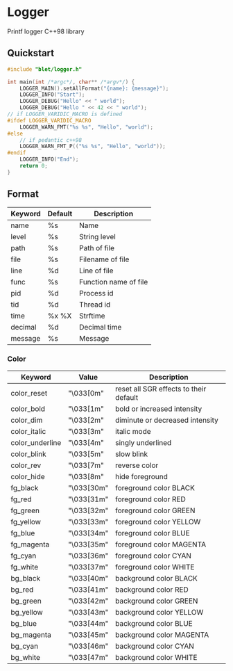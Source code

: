 # Logger

Printf logger C++98 library

## Quickstart
```cpp
#include "blet/logger.h"

int main(int /*argc*/, char** /*argv*/) {
    LOGGER_MAIN().setAllFormat("{name}: {message}");
    LOGGER_INFO("Start");
    LOGGER_DEBUG("Hello" << " world");
    LOGGER_DEBUG("Hello " << 42 << " world");
// if LOGGER_VARIDIC_MACRO is defined
#ifdef LOGGER_VARIDIC_MACRO
    LOGGER_WARN_FMT("%s %s", "Hello", "world");
#else
    // if pedantic c++98
    LOGGER_WARN_FMT_P(("%s %s", "Hello", "world"));
#endif
    LOGGER_INFO("End");
    return 0;
}
```

## Format
|Keyword|Default|Description|
|-|-|-|
|name|%s|Name|
|level|%s|String level|
|path|%s|Path of file|
|file|%s|Filename of file|
|line|%d|Line of file|
|func|%s|Function name of file|
|pid|%d|Process id|
|tid|%d|Thread id|
|time|%x %X|Strftime|
|decimal|%d|Decimal time|
|message|%s|Message|

### Color
|Keyword|Value|Description|
|-|-|-|
|color_reset|"\033[0m"|reset all SGR effects to their default|
|color_bold|"\033[1m"|bold or increased intensity|
|color_dim|"\033[2m"|diminute or decreased intensity|
|color_italic|"\033[3m"|italic mode|
|color_underline|"\033[4m"|singly underlined|
|color_blink|"\033[5m"|slow blink|
|color_rev|"\033[7m"|reverse color|
|color_hide|"\033[8m"|hide foreground|
|fg_black|"\033[30m"|foreground color BLACK|
|fg_red|"\033[31m"|foreground color RED|
|fg_green|"\033[32m"|foreground color GREEN|
|fg_yellow|"\033[33m"|foreground color YELLOW|
|fg_blue|"\033[34m"|foreground color BLUE|
|fg_magenta|"\033[35m"|foreground color MAGENTA|
|fg_cyan|"\033[36m"|foreground color CYAN|
|fg_white|"\033[37m"|foreground color WHITE|
|bg_black|"\033[40m"|background color BLACK|
|bg_red|"\033[41m"|background color RED|
|bg_green|"\033[42m"|background color GREEN|
|bg_yellow|"\033[43m"|background color YELLOW|
|bg_blue|"\033[44m"|background color BLUE|
|bg_magenta|"\033[45m"|background color MAGENTA|
|bg_cyan|"\033[46m"|background color CYAN|
|bg_white|"\033[47m"|background color WHITE|